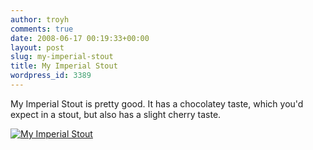 ```yaml
---
author: troyh
comments: true
date: 2008-06-17 00:19:33+00:00
layout: post
slug: my-imperial-stout
title: My Imperial Stout
wordpress_id: 3389
---
```


My Imperial Stout is pretty good. It has a chocolatey taste, which you'd expect in a stout, but also has a slight cherry taste.

[![My Imperial Stout](http://farm4.static.flickr.com/3134/2588156712_29cc68c6e1.jpg)](http://www.flickr.com/photos/troyh/2588156712/)

